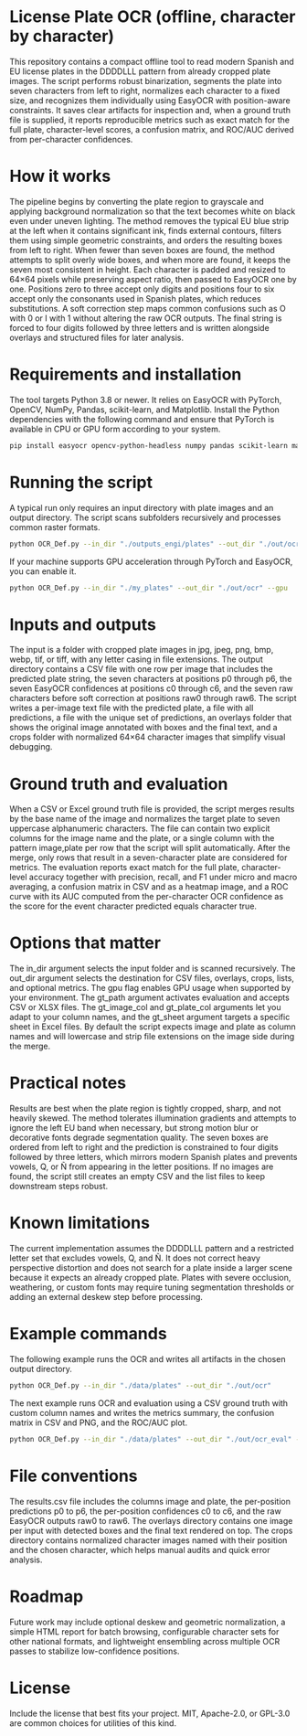 # License Plate OCR (offline, character by character)

This repository contains a compact offline tool to read modern Spanish and EU license plates in the DDDDLLL pattern from already cropped plate images. The script performs robust binarization, segments the plate into seven characters from left to right, normalizes each character to a fixed size, and recognizes them individually using EasyOCR with position-aware constraints. It saves clear artifacts for inspection and, when a ground truth file is supplied, it reports reproducible metrics such as exact match for the full plate, character-level scores, a confusion matrix, and ROC/AUC derived from per-character confidences.

# How it works

The pipeline begins by converting the plate region to grayscale and applying background normalization so that the text becomes white on black even under uneven lighting. The method removes the typical EU blue strip at the left when it contains significant ink, finds external contours, filters them using simple geometric constraints, and orders the resulting boxes from left to right. When fewer than seven boxes are found, the method attempts to split overly wide boxes, and when more are found, it keeps the seven most consistent in height. Each character is padded and resized to 64×64 pixels while preserving aspect ratio, then passed to EasyOCR one by one. Positions zero to three accept only digits and positions four to six accept only the consonants used in Spanish plates, which reduces substitutions. A soft correction step maps common confusions such as O with 0 or I with 1 without altering the raw OCR outputs. The final string is forced to four digits followed by three letters and is written alongside overlays and structured files for later analysis.

# Requirements and installation

The tool targets Python 3.8 or newer. It relies on EasyOCR with PyTorch, OpenCV, NumPy, Pandas, scikit-learn, and Matplotlib. Install the Python dependencies with the following command and ensure that PyTorch is available in CPU or GPU form according to your system.

```bash
pip install easyocr opencv-python-headless numpy pandas scikit-learn matplotlib
```

# Running the script

A typical run only requires an input directory with plate images and an output directory. The script scans subfolders recursively and processes common raster formats.

```bash
python OCR_Def.py --in_dir "./outputs_engi/plates" --out_dir "./out/ocr_chars_easyocr_local"
```

If your machine supports GPU acceleration through PyTorch and EasyOCR, you can enable it.

```bash
python OCR_Def.py --in_dir "./my_plates" --out_dir "./out/ocr" --gpu
```

# Inputs and outputs

The input is a folder with cropped plate images in jpg, jpeg, png, bmp, webp, tif, or tiff, with any letter casing in file extensions. The output directory contains a CSV file with one row per image that includes the predicted plate string, the seven characters at positions p0 through p6, the seven EasyOCR confidences at positions c0 through c6, and the seven raw characters before soft correction at positions raw0 through raw6. The script writes a per-image text file with the predicted plate, a file with all predictions, a file with the unique set of predictions, an overlays folder that shows the original image annotated with boxes and the final text, and a crops folder with normalized 64×64 character images that simplify visual debugging.

# Ground truth and evaluation

When a CSV or Excel ground truth file is provided, the script merges results by the base name of the image and normalizes the target plate to seven uppercase alphanumeric characters. The file can contain two explicit columns for the image name and the plate, or a single column with the pattern image,plate per row that the script will split automatically. After the merge, only rows that result in a seven-character plate are considered for metrics. The evaluation reports exact match for the full plate, character-level accuracy together with precision, recall, and F1 under micro and macro averaging, a confusion matrix in CSV and as a heatmap image, and a ROC curve with its AUC computed from the per-character OCR confidence as the score for the event character predicted equals character true.

# Options that matter

The in_dir argument selects the input folder and is scanned recursively. The out_dir argument selects the destination for CSV files, overlays, crops, lists, and optional metrics. The gpu flag enables GPU usage when supported by your environment. The gt_path argument activates evaluation and accepts CSV or XLSX files. The gt_image_col and gt_plate_col arguments let you adapt to your column names, and the gt_sheet argument targets a specific sheet in Excel files. By default the script expects image and plate as column names and will lowercase and strip file extensions on the image side during the merge.

# Practical notes

Results are best when the plate region is tightly cropped, sharp, and not heavily skewed. The method tolerates illumination gradients and attempts to ignore the left EU band when necessary, but strong motion blur or decorative fonts degrade segmentation quality. The seven boxes are ordered from left to right and the prediction is constrained to four digits followed by three letters, which mirrors modern Spanish plates and prevents vowels, Q, or Ñ from appearing in the letter positions. If no images are found, the script still creates an empty CSV and the list files to keep downstream steps robust.

# Known limitations

The current implementation assumes the DDDDLLL pattern and a restricted letter set that excludes vowels, Q, and Ñ. It does not correct heavy perspective distortion and does not search for a plate inside a larger scene because it expects an already cropped plate. Plates with severe occlusion, weathering, or custom fonts may require tuning segmentation thresholds or adding an external deskew step before processing.

# Example commands

The following example runs the OCR and writes all artifacts in the chosen output directory.

```bash
python OCR_Def.py --in_dir "./data/plates" --out_dir "./out/ocr"
```

The next example runs OCR and evaluation using a CSV ground truth with custom column names and writes the metrics summary, the confusion matrix in CSV and PNG, and the ROC/AUC plot.

```bash
python OCR_Def.py --in_dir "./data/plates" --out_dir "./out/ocr_eval" --gt_path "./groundtruth.csv" --gt_image_col "foto" --gt_plate_col "matricula"
```

# File conventions

The results.csv file includes the columns image and plate, the per-position predictions p0 to p6, the per-position confidences c0 to c6, and the raw EasyOCR outputs raw0 to raw6. The overlays directory contains one image per input with detected boxes and the final text rendered on top. The crops directory contains normalized character images named with their position and the chosen character, which helps manual audits and quick error analysis.

# Roadmap

Future work may include optional deskew and geometric normalization, a simple HTML report for batch browsing, configurable character sets for other national formats, and lightweight ensembling across multiple OCR passes to stabilize low-confidence positions.

# License

Include the license that best fits your project. MIT, Apache-2.0, or GPL-3.0 are common choices for utilities of this kind.
